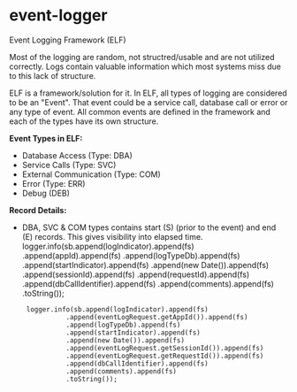 # event-logger
Event Logging Framework (ELF)

Most of the logging are random, not structred/usable and are not utilized correctly. Logs contain valuable information which most systems miss due to this lack of structure.

ELF is a framework/solution for it. In ELF, all types of logging are considered to be an "Event". That event could be a service call, database call or error or any type of event. All common events are defined in the framework and each of the types have its own structure.

<b>Event Types in ELF:</b>
 - Database Access (Type: DBA)
 - Service Calls (Type: SVC)
 - External Communication (Type: COM)
 - Error (Type: ERR)
 - Debug (DEB)

<b>Record Details:</b>
 - DBA, SVC & COM types contains start (S) (prior to the event) and end (E) records. This gives visibility into elapsed time.
 		logger.info(sb.append(logIndicator).append(fs)
					  .append(appId).append(fs)
					  .append(logTypeDb).append(fs)
					  .append(startIndicator).append(fs)
					  .append(new Date()).append(fs)
					  .append(sessionId).append(fs)
					  .append(requestId).append(fs)
					  .append(dbCallIdentifier).append(fs)
					  .append(comments).append(fs)
					  .toString());

		logger.info(sb.append(logIndicator).append(fs)
				  .append(eventLogRequest.getAppId()).append(fs)
				  .append(logTypeDb).append(fs)
				  .append(startIndicator).append(fs)
				  .append(new Date()).append(fs)
				  .append(eventLogRequest.getSessionId()).append(fs)
				  .append(eventLogRequest.getRequestId()).append(fs)
				  .append(dbCallIdentifier).append(fs)
				  .append(comments).append(fs)
				  .toString());
 
 
